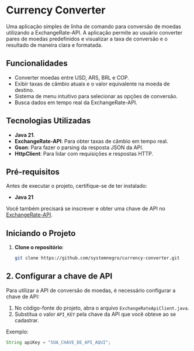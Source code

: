 # Currency Converter

Uma aplicação simples de linha de comando para conversão de moedas utilizando a ExchangeRate-API. A aplicação permite ao usuário converter pares de moedas predefinidos e visualizar a taxa de conversão e o resultado de maneira clara e formatada.

## Funcionalidades

- Converter moedas entre USD, ARS, BRL e COP.
- Exibir taxas de câmbio atuais e o valor equivalente na moeda de destino.
- Sistema de menu intuitivo para selecionar as opções de conversão.
- Busca dados em tempo real da ExchangeRate-API.

## Tecnologias Utilizadas

- **Java 21**.
- **ExchangeRate-API**: Para obter taxas de câmbio em tempo real.
- **Gson**: Para fazer o parsing da resposta JSON da API.
- **HttpClient**: Para lidar com requisições e respostas HTTP.

## Pré-requisitos

Antes de executar o projeto, certifique-se de ter instalado:

- **Java 21**

Você também precisará se inscrever e obter uma chave de API no [ExchangeRate-API](https://www.exchangerate-api.com/).

## Iniciando o Projeto

1. **Clone o repositório**:
   ```bash
   git clone https://github.com/systemnegro/currency-converter.git


## 2. Configurar a chave de API

Para utilizar a API de conversão de moedas, é necessário configurar a chave de API:

1. No código-fonte do projeto, abra o arquivo `ExchangeRateApiClient.java`.
2. Substitua o valor `API_KEY` pela chave da API que você obteve ao se cadastrar.

Exemplo:
```java
String apiKey = "SUA_CHAVE_DE_API_AQUI";

